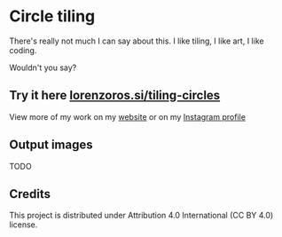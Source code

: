 # Circle tiling

There's really not much I can say about this. I like tiling, I like art, I like coding.

Wouldn't you say?

## Try it here [lorenzoros.si/tiling-circles](https://www.lorenzoros.si/tiling-circles)

View more of my work on my [website](https://www.lorenzoros.si) or on my [Instagram profile](https://www.instagram.com/lorossi97)

## Output images

TODO

## Credits

This project is distributed under Attribution 4.0 International (CC BY 4.0) license.
